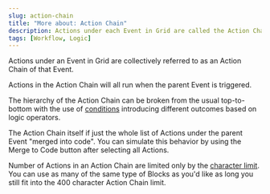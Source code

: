 ```yaml
---
slug: action-chain
title: "More about: Action Chain"
description: Actions under each Event in Grid are called the Action Chain.
tags: [Workflow, Logic]
---
```

<!---
import Tabs from '@theme/Tabs';
import TabItem from '@theme/TabItem';

<Tabs>
  <TabItem value="apple" label="Apple" default>
    This is an apple 🍎
  </TabItem>
  <TabItem value="orange" label="Orange">
    This is an orange 🍊
  </TabItem>
  <TabItem value="banana" label="Banana">
    This is a banana 🍌
  </TabItem>
</Tabs>

--->

Actions under an Event in Grid are collectively referred to as an Action Chain of that Event.

Actions in the Action Chain will all run when the parent Event is triggered.

The hierarchy of the Action Chain can be broken from the usual top-to-bottom with the use of [conditions](/category/conditions) introducing different outcomes based on logic operators.

The Action Chain itself if just the whole list of Actions under the parent Event "merged into code". You can simulate this behavior by using the Merge to Code button after selecting all Actions.

Number of Actions in an Action Chain are limited only by the [character limit](../wiki/char-limit). You can use as many of the same type of Blocks as you'd like as long you still fit into the 400 character Action Chain limit.


